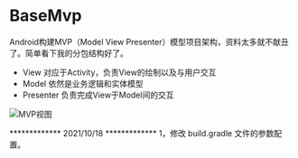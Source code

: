 # BaseMvp
Android构建MVP（Model View Presenter）模型项目架构，资料太多就不献丑了。简单看下我的分包结构好了。

- View 对应于Activity，负责View的绘制以及与用户交互
- Model 依然是业务逻辑和实体模型
- Presenter 负责完成View于Model间的交互

![MVP视图](https://github.com/nansir/BaseMvp/blob/master/images/mvp.png)


************* 2021/10/18 *************
1，修改 build.gradle 文件的参数配置。